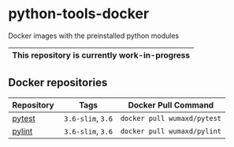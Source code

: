 # python-tools-docker
Docker images with the preinstalled python modules

| This repository is currently work-in-progress |
| --------------------------------------------- |

## Docker repositories

| Repository | Tags | Docker Pull Command |
| ---------- | ---- | ------------------- |
| [pytest](https://hub.docker.com/r/wumaxd/pytest) | `3.6-slim`, `3.6` | `docker pull wumaxd/pytest` |
| [pylint](https://hub.docker.com/r/wumaxd/pylint) | `3.6-slim`, `3.6` | `docker pull wumaxd/pylint` |
